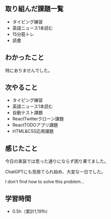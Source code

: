 ## 取り組んだ課題一覧
- タイピング練習
- 英語ニュース1本読む
- 15分筋トレ
- 読書
## わかったこと
特にありませんでした。
## 次やること
- タイピング練習
- 英語ニュース1本読む
- 自動テスト課題
- ReactTwitterクローン課題
- ReactTODOアプリ課題
- HTML&CSS応用課題
## 感じたこと

今日の実装では思った通りにならず困り果てました。

ChatGPTにも見捨てられ始め、大変な一日でした。

I don't find how to solve this problem...

## 学習時間
- 0.5h（累計1,191h）
